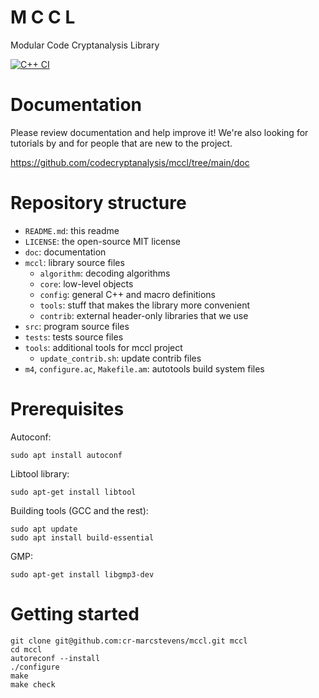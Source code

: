 # M C C L

Modular Code Cryptanalysis Library

[![C++ CI](https://github.com/codecryptanalysis/mccl/actions/workflows/cpp-ci.yml/badge.svg)](https://github.com/codecryptanalysis/mccl/actions/workflows/cpp-ci.yml)

# Documentation

Please review documentation and help improve it!
We're also looking for tutorials by and for people that are new to the project.

https://github.com/codecryptanalysis/mccl/tree/main/doc

# Repository structure

- `README.md`: this readme
- `LICENSE`: the open-source MIT license
- `doc`: documentation
- `mccl`: library source files
  - `algorithm`: decoding algorithms
  - `core`: low-level objects
  - `config`: general C++ and macro definitions
  - `tools`: stuff that makes the library more convenient
  - `contrib`: external header-only libraries that we use
- `src`: program source files
- `tests`: tests source files
- `tools`: additional tools for mccl project
  - `update_contrib.sh`: update contrib files
- `m4`, `configure.ac`, `Makefile.am`: autotools build system files

# Prerequisites

Autoconf:
```
sudo apt install autoconf
```

Libtool library:
```
sudo apt-get install libtool
```

Building tools (GCC and the rest):
```
sudo apt update
sudo apt install build-essential
```

GMP:
```
sudo apt-get install libgmp3-dev
```

# Getting started

```
git clone git@github.com:cr-marcstevens/mccl.git mccl
cd mccl
autoreconf --install
./configure
make
make check
```
